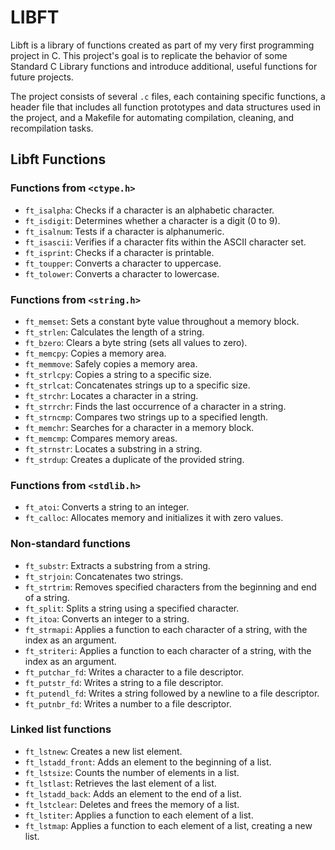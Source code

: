 # LIBFT

Libft is a library of functions created as part of my very first programming project in C. This project's goal is to replicate the behavior of some Standard C Library functions and introduce additional, useful functions for future projects.

The project consists of several `.c` files, each containing specific functions, a header file that includes all function prototypes and data structures used in the project, and a Makefile for automating compilation, cleaning, and recompilation tasks.

## Libft Functions

### Functions from `<ctype.h>`

- `ft_isalpha`: Checks if a character is an alphabetic character.
- `ft_isdigit`: Determines whether a character is a digit (0 to 9).
- `ft_isalnum`: Tests if a character is alphanumeric.
- `ft_isascii`: Verifies if a character fits within the ASCII character set.
- `ft_isprint`: Checks if a character is printable.
- `ft_toupper`: Converts a character to uppercase.
- `ft_tolower`: Converts a character to lowercase.

### Functions from `<string.h>`

- `ft_memset`: Sets a constant byte value throughout a memory block.
- `ft_strlen`: Calculates the length of a string.
- `ft_bzero`: Clears a byte string (sets all values to zero).
- `ft_memcpy`: Copies a memory area.
- `ft_memmove`: Safely copies a memory area.
- `ft_strlcpy`: Copies a string to a specific size.
- `ft_strlcat`: Concatenates strings up to a specific size.
- `ft_strchr`: Locates a character in a string.
- `ft_strrchr`: Finds the last occurrence of a character in a string.
- `ft_strncmp`: Compares two strings up to a specified length.
- `ft_memchr`: Searches for a character in a memory block.
- `ft_memcmp`: Compares memory areas.
- `ft_strnstr`: Locates a substring in a string.
- `ft_strdup`: Creates a duplicate of the provided string.

### Functions from `<stdlib.h>`

- `ft_atoi`: Converts a string to an integer.
- `ft_calloc`: Allocates memory and initializes it with zero values.

### Non-standard functions

- `ft_substr`: Extracts a substring from a string.
- `ft_strjoin`: Concatenates two strings.
- `ft_strtrim`: Removes specified characters from the beginning and end of a string.
- `ft_split`: Splits a string using a specified character.
- `ft_itoa`: Converts an integer to a string.
- `ft_strmapi`: Applies a function to each character of a string, with the index as an argument.
- `ft_striteri`: Applies a function to each character of a string, with the index as an argument.
- `ft_putchar_fd`: Writes a character to a file descriptor.
- `ft_putstr_fd`: Writes a string to a file descriptor.
- `ft_putendl_fd`: Writes a string followed by a newline to a file descriptor.
- `ft_putnbr_fd`: Writes a number to a file descriptor.

### Linked list functions

- `ft_lstnew`: Creates a new list element.
- `ft_lstadd_front`: Adds an element to the beginning of a list.
- `ft_lstsize`: Counts the number of elements in a list.
- `ft_lstlast`: Retrieves the last element of a list.
- `ft_lstadd_back`: Adds an element to the end of a list.
- `ft_lstclear`: Deletes and frees the memory of a list.
- `ft_lstiter`: Applies a function to each element of a list.
- `ft_lstmap`: Applies a function to each element of a list, creating a new list.
